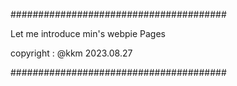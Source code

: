 #######################################

Let me introduce min's webpie Pages

copyright : @kkm 2023.08.27

#######################################

